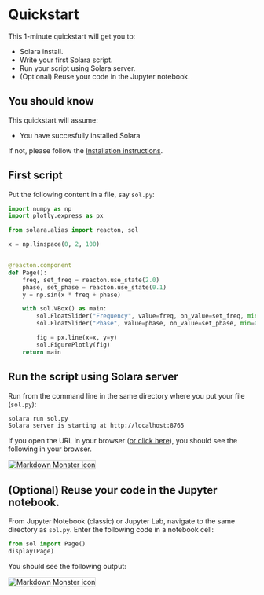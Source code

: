 # Quickstart

This 1-minute quickstart will get you to:

   * Solara install.
   * Write your first Solara script.
   * Run your script using Solara server.
   * (Optional) Reuse your code in the Jupyter notebook.

## You should know

This quickstart will assume:

  * You have succesfully installed Solara

If not, please follow the [Installation instructions](/docs/installing).


## First script

Put the following content in a file, say `sol.py`:

```python
import numpy as np
import plotly.express as px

from solara.alias import reacton, sol

x = np.linspace(0, 2, 100)


@reacton.component
def Page():
    freq, set_freq = reacton.use_state(2.0)
    phase, set_phase = reacton.use_state(0.1)
    y = np.sin(x * freq + phase)

    with sol.VBox() as main:
        sol.FloatSlider("Frequency", value=freq, on_value=set_freq, min=0, max=10)
        sol.FloatSlider("Phase", value=phase, on_value=set_phase, min=0, max=np.pi, step=0.1)

        fig = px.line(x=x, y=y)
        sol.FigurePlotly(fig)
    return main
```

## Run the script using Solara server

Run from the command line in the same directory where you put your file (`sol.py`):

```bash
solara run sol.py
Solara server is starting at http://localhost:8765
```

If you open the URL in your browser ([or click here](http://localhost:8765)), you should see the following in your browser.

<img src="/static/public/quickstart-server.png" alt="Markdown Monster icon" style="border: 1px solid #ccc;" />

## (Optional) Reuse your code in the Jupyter notebook.

From Jupyter Notebook (classic) or Jupyter Lab, navigate to the same directory as `sol.py`. Enter the following code in a notebook cell:

```python
from sol import Page()
display(Page)
```

You should see the following output:

<img src="/static/public/quickstart-notebook.png" alt="Markdown Monster icon" style="border: 1px solid #ccc;" />
